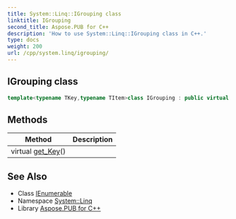 ```yaml
---
title: System::Linq::IGrouping class
linktitle: IGrouping
second_title: Aspose.PUB for C++
description: 'How to use System::Linq::IGrouping class in C++.'
type: docs
weight: 200
url: /cpp/system.linq/igrouping/
---
```

## IGrouping class




```cpp
template<typename TKey,typename TItem>class IGrouping : public virtual System::Collections::Generic::IEnumerable<TItem>
```

## Methods

| Method | Description |
| --- | --- |
| virtual [get_Key](./get_key/)() |  |
## See Also

* Class [IEnumerable](../../system.collections.generic/ienumerable/)
* Namespace [System::Linq](../)
* Library [Aspose.PUB for C++](../../)
